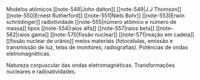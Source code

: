 
Modelos atômicos
	[[note-548|John dalton]]
	[[note-549|J.J Thomson]]
	[[note-550|Ernest Rutherford]]
	[[note-551|Niels Bohr]]
	[[note-553|Erwin schrödinger]]
radiotividade
	[[note-555|número atômico e número de massa]]
	tipos
		[[note-554|raios alfa]]
		[[note-557|raios beta]]
		[[note-562|raios gama]]
	[[note-570|fissão nuclear]]
		[[note-571|reação em cadeia]]
		[[fissão nuclear de urânio]]
meios materiais
	(fotocélulas, emissão e transmissão de luz, telas de monitores, radiografias). 
	Potências de ondas eletromagnéticas. 

Natureza corpuscular das ondas eletromagnéticas. 
Transformações nucleares e
radioatividades.